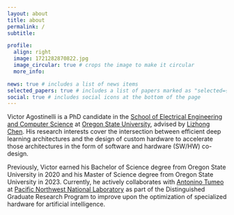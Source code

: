 ```yaml
---
layout: about
title: about
permalink: /
subtitle: 

profile:
  align: right
  image: 1721282870822.jpg
  image_circular: true # crops the image to make it circular
  more_info: 

news: true # includes a list of news items
selected_papers: true # includes a list of papers marked as "selected={true}"
social: true # includes social icons at the bottom of the page
---
```


Victor Agostinelli is a PhD candidate in the [School of Electrical Engineering and Computer Science](https://engineering.oregonstate.edu/EECS) at [Oregon State University](https://oregonstate.edu/), advised by [Lizhong Chen](https://web.engr.oregonstate.edu/~chenliz/). His research interests cover the intersection between efficient deep learning architectures and the design of custom hardware to accelerate those architectures in the form of software and hardware (SW/HW) co-design.

Previously, Victor earned his Bachelor of Science degree from Oregon State University in 2020 and his Master of Science degree from Oregon State University in 2023. Currently, he actively collaborates with [Antonino Tumeo](https://www.pnnl.gov/people/antonino-tumeo) at [Pacific Northwest National Laboratory](https://www.pnnl.gov/) as part of the Distinguished Graduate Research Program to improve upon the optimization of specialized hardware for artificial intelligence.
